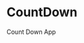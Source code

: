 # CountDown
 Count Down App
          
                           
                                                                                                                                                                      
                                                                                                        
                                                                                                       
                                                                                            
                                                                                  
                                                    
                                    
                          
        
     
    
